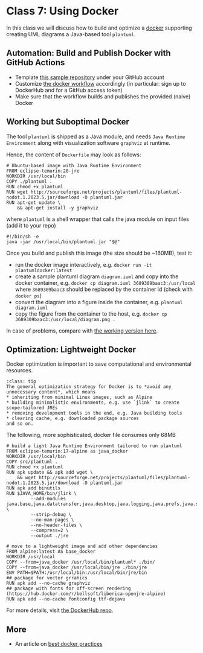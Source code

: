 # Class 7: Using Docker

In this class we will discuss how to build and optimize a [docker](https://www.docker.com/) supporting creating UML diagrams a Java-based tool `plantuml`.


## Automation: Build and Publish Docker with GitHub Actions

* Template [this sample repository](https://github.com/maciejskorski/docker-build-push) under your GitHub account
* Customize [the docker workflow](https://github.com/maciejskorski/docker-build-push/blob/main/.github/workflows/docker-image.yaml) accordingly (in particular: sign up to DockerHub and for a GitHub access token)
* Make sure that the workflow builds and publishes the provided (naive) Docker

## Working but Suboptimal Docker

The tool `plantuml` is shipped as a Java module, and needs `Java Runtime Environment` along with visualization software `graphviz` at runtime.

Hence, the content of `Dockerfile` may look as follows:
```docker
# Ubuntu-based image with Java Runtime Environment
FROM eclipse-temurin:20-jre
WORKDIR /usr/local/bin
COPY ./plantuml .
RUN chmod +x plantuml
RUN wget http://sourceforge.net/projects/plantuml/files/plantuml-nodot.1.2023.5.jar/download -O plantuml.jar
RUN apt-get update \
    && apt-get install -y graphviz
```
where `plantuml` is a shell wrapper that calls the java module on input files (add it to your repo)
```shell
#!/bin/sh -e
java -jar /usr/local/bin/plantuml.jar "$@"
```

Once you build and publish this image (the size should be ~160MB), test it:
* run the docker image interactively, e.g. `docker run -it plantumldocker:latest`
* create a sample plantuml diagram `diagram.iuml` and copy into the docker container, e.g. `docker cp diagram.iuml 3689309baac3:/usr/local` where `3689309baac3` should be replaced by the container id (check with `docker ps`)
* convert the diagram into a figure inside the container, e.g. `plantuml diagram.iuml`
* copy the figure from the container to the host, e.g. `docker cp 3689309baac3:/usr/local/diagram.png .`

In case of problems, compare with [the working version here](https://github.com/maciejskorski/plantuml-docker).

## Optimization: Lightweight Docker

Docker optimization is important to save computational and environmental resources.
```{admonition}
:class: tip
The general optimization strategy for Docker is to *avoid any unnecessary content*, which means
* inheriting from minimal Linux images, such as Alpine
* building minimalistic environments, e.g. use `jlink` to create scope-tailored JREs
* removing development tools in the end, e.g. Java building tools
* clearing cache, e.g. downloaded package sources
and so on. 
```

The following, more sophisticated, docker file consumes only 68MB
```
# build a light Java Runtime Environment tailored to run plantuml
FROM eclipse-temurin:17-alpine as java_docker
WORKDIR /usr/local/bin
COPY src/plantuml .
RUN chmod +x plantuml
RUN apk update && apk add wget \
    && wget http://sourceforge.net/projects/plantuml/files/plantuml-nodot.1.2023.5.jar/download -O plantuml.jar
RUN apk add binutils
RUN $JAVA_HOME/bin/jlink \
         --add-modules java.base,java.datatransfer,java.desktop,java.logging,java.prefs,java.scripting,java.xml  \
         --strip-debug \
         --no-man-pages \
         --no-header-files \
         --compress=2 \
         --output ./jre

# move to a lightweight image and add other dependencies
FROM alpine:latest AS base_docker
WORKDIR /usr/local
COPY --from=java_docker /usr/local/bin/plantuml* ./bin/
COPY --from=java_docker /usr/local/bin/jre ./bin/jre
ENV PATH=$PATH:/usr/local/bin:/usr/local/bin/jre/bin
## package for vector grrahics
RUN apk add --no-cache graphviz
## package with fonts for off-screen rendering (https://hub.docker.com/r/bellsoft/liberica-openjre-alpine)
RUN apk add --no-cache fontconfig ttf-dejavu
```
For more details, visit [the DockerHub repo](https://hub.docker.com/r/maciejskorski/plantuml-docker/tags).



## More

* An article on [best docker practices](https://testdriven.io/blog/docker-best-practices/)
